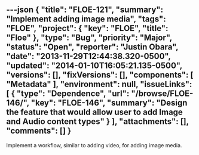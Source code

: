 ---json
{
  "title": "FLOE-121",
  "summary": "Implement adding image media",
  "tags": "FLOE",
  "project": {
    "key": "FLOE",
    "title": "Floe"
  },
  "type": "Bug",
  "priority": "Major",
  "status": "Open",
  "reporter": "Justin Obara",
  "date": "2013-11-29T12:44:38.320-0500",
  "updated": "2014-01-10T16:05:21.135-0500",
  "versions": [],
  "fixVersions": [],
  "components": [
    "Metadata"
  ],
  "environment": null,
  "issueLinks": [
    {
      "type": "Dependence",
      "url": "/browse/FLOE-146/",
      "key": "FLOE-146",
      "summary": "Design the feature that would allow user to add Image and Audio content types"
    }
  ],
  "attachments": [],
  "comments": []
}
---
Implement a workflow, similar to adding video, for adding image media.

        